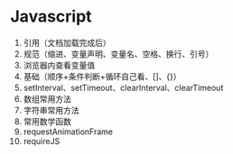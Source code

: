 # Javascript

1. 引用（文档加载完成后）
2. 规范（缩进、变量声明、变量名、空格、换行、引号）
3. 浏览器内查看变量值
4. 基础（顺序+条件判断+循环自己看、[]、{}）
5. setInterval、setTimeout、clearInterval、clearTimeout
6. 数组常用方法
7. 字符串常用方法
8. 常用数学函数
9. requestAnimationFrame
10. requireJS

